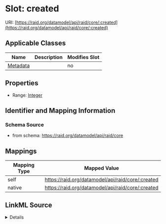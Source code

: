 

# Slot: created



URI: [https://raid.org/datamodel/api/raid/core/:created](https://raid.org/datamodel/api/raid/core/:created)



<!-- no inheritance hierarchy -->





## Applicable Classes

| Name | Description | Modifies Slot |
| --- | --- | --- |
| [Metadata](../classes/Metadata.md) |  |  no  |







## Properties

* Range: [Integer](../types/Integer.md)





## Identifier and Mapping Information







### Schema Source


* from schema: https://raid.org/datamodel/api/raid/core




## Mappings

| Mapping Type | Mapped Value |
| ---  | ---  |
| self | https://raid.org/datamodel/api/raid/core/:created |
| native | https://raid.org/datamodel/api/raid/core/:created |




## LinkML Source

<details>
```yaml
name: created
from_schema: https://raid.org/datamodel/api/raid/core
rank: 1000
alias: created
owner: Metadata
domain_of:
- Metadata
range: integer

```
</details>